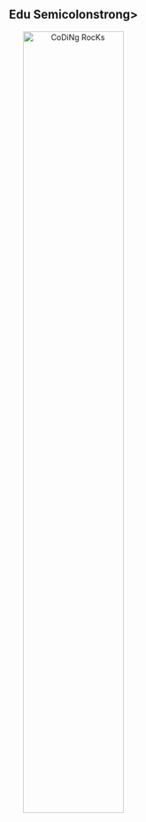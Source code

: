 <div align="center" width="50">
<h2><strong> Edu Semicolon</strong>strong></h2>
<img src="https://github.com/SP-XD/SP-XD/blob/main/images/dev-working_rounded.gif?raw=true" href="https://github.com/sp-xd" alt="CoDiNg RocKs"  width="60%"/><br> 
  
</div>

